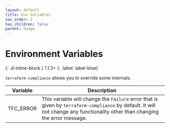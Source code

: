 ```yaml
---
layout: default
title: Env Variables
nav_order: 2
has_children: false
parent: Usage
---
```


# Environment Variables

{: .d-inline-block }
1.1.3+
{: .label .label-blue}

`terraform-compliance` allows you to override some internals.

| Variable | Description |
|----------|-------------|
| TFC_ERROR | This variable will change the `Failure` error that is given by `terraform-compliance` by default. It will not change any functionality other than changing the error message.